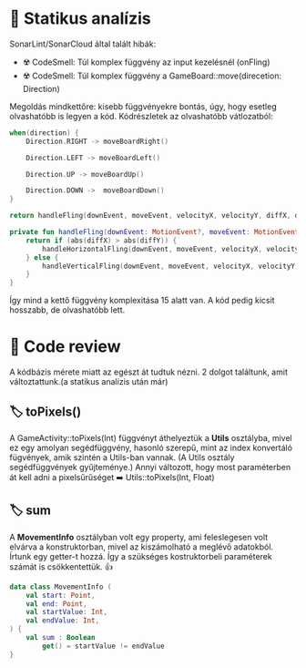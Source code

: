 # :bookmark_tabs: Statikus analízis

SonarLint/SonarCloud által talált hibák:
- :radioactive: CodeSmell: Túl komplex függvény az input kezelésnél (onFling)
- :radioactive: CodeSmell: Túl komplex függvény a GameBoard::move(direcetion: Direction)

Megoldás mindkettőre: kisebb függvényekre bontás, úgy, hogy esetleg olvashatóbb is legyen a kód.
Kódrészletek az olvashatóbb vátlozatból:
```kotlin
when(direction) {
    Direction.RIGHT -> moveBoardRight()

    Direction.LEFT -> moveBoardLeft()

    Direction.UP -> moveBoardUp()

    Direction.DOWN ->  moveBoardDown()
}
```

```kotlin
return handleFling(downEvent, moveEvent, velocityX, velocityY, diffX, diffY)

private fun handleFling(downEvent: MotionEvent?, moveEvent: MotionEvent?, velocityX: Float, velocityY: Float, diffX: Float, diffY: Float) : Boolean {
    return if (abs(diffX) > abs(diffY)) {
        handleHorizontalFling(downEvent, moveEvent, velocityX, velocityY, diffX)
    } else {
        handleVerticalFling(downEvent, moveEvent, velocityX, velocityY, diffY)
    }
}
```

Így mind a kettő függvény komplexitása 15 alatt van. A kód pedig kicsit hosszabb, de olvashatóbb lett.

# :bookmark_tabs: Code review
A kódbázis mérete miatt az egészt át tudtuk nézni. 2 dolgot találtunk, amit változtattunk.(a statikus analízis után már)

## :label: toPixels()
A GameActivity::toPixels(Int) függvényt áthelyeztük a **Utils** osztályba, mivel ez egy amolyan segédfüggvény, hasonló szerepű, mint az index konvertáló fügvények, amik szintén a Utils-ban vannak. (A Utils osztály segédfüggvények gyűjteménye.) Annyi változott, hogy most paraméterben át kell adni a pixelsűrűséget :arrow_right: Utils::toPixels(Int, Float)

## :label: sum
A **MovementInfo** osztályban volt egy property, ami feleslegesen volt elvárva a konstruktorban, mivel az kiszámolható a meglévő adatokból. Írtunk egy getter-t hozzá. Így a szükséges kostruktorbeli paraméterek számát is csökkentettük. :+1:
```kotlin
data class MovementInfo (
    val start: Point,
    val end: Point,
    val startValue: Int,
    val endValue: Int,
) {
    val sum : Boolean
        get() = startValue != endValue
}
``` 